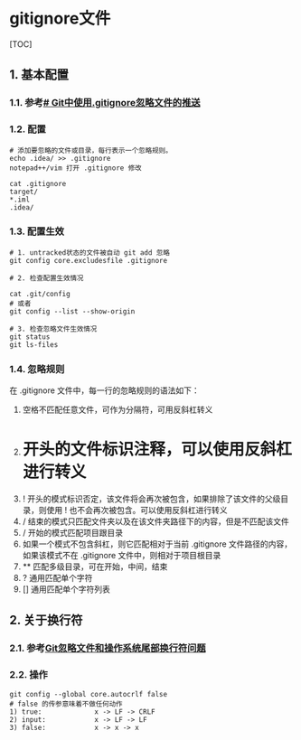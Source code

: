 # gitignore文件

[TOC]

## 1. 基本配置
### 1.1. 参考[# Git中使用.gitignore忽略文件的推送](https://blog.csdn.net/lk142500/article/details/82869018)

### 1.2. 配置
```shell
# 添加要忽略的文件或目录，每行表示一个忽略规则。
echo .idea/ >> .gitignore
notepad++/vim 打开 .gitignore 修改

cat .gitignore
target/
*.iml
.idea/

```

### 1.3. 配置生效
```shell
# 1. untracked状态的文件被自动 git add 忽略
git config core.excludesfile .gitignore

# 2. 检查配置生效情况

cat .git/config
# 或者
git config --list --show-origin

# 3. 检查忽略文件生效情况
git status
git ls-files
```

### 1.4. 忽略规则
在 .gitignore 文件中，每一行的忽略规则的语法如下：

1. 空格不匹配任意文件，可作为分隔符，可用反斜杠转义
2. # 开头的文件标识注释，可以使用反斜杠进行转义
3. ! 开头的模式标识否定，该文件将会再次被包含，如果排除了该文件的父级目录，则使用 ! 也不会再次被包含。可以使用反斜杠进行转义
4. / 结束的模式只匹配文件夹以及在该文件夹路径下的内容，但是不匹配该文件
5. / 开始的模式匹配项目跟目录
6. 如果一个模式不包含斜杠，则它匹配相对于当前 .gitignore 文件路径的内容，如果该模式不在 .gitignore 文件中，则相对于项目根目录
7. ** 匹配多级目录，可在开始，中间，结束
8. ? 通用匹配单个字符
9. [] 通用匹配单个字符列表


## 2. 关于换行符
### 2.1. 参考[Git忽略文件和操作系统尾部换行符问题](https://blog.csdn.net/moamao_jishuyuan/article/details/118994511)
### 2.2. 操作
```shell
git config --global core.autocrlf false
# false 的传参意味着不做任何动作
1) true:             x -> LF -> CRLF
2) input:            x -> LF -> LF
3) false:            x -> x -> x

```


